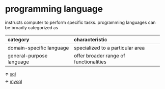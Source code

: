 # programming language

instructs computer to perform specific tasks. programming languages can be broadly categorized  as


| category                 | characteristic                         |
| :----------------------- | :------------------------------------- |
| domain-specific language | specialized to a particular area       |
| general-purpose language | offer broader range of functionalities |


:open_umbrella: [sql](./programming%20language/sql.md) <br>
:open_umbrella: [mysql](./programming%20language/mysql.md) <br>
